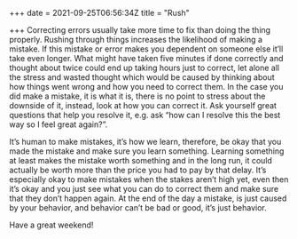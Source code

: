 +++
date = 2021-09-25T06:56:34Z
title = "Rush"

+++
Correcting errors usually take more time to fix than doing the thing properly. Rushing through things increases the likelihood of making a mistake. If this mistake or error makes you dependent on someone else it’ll take even longer. What might have taken five minutes if done correctly and thought about twice could end up taking hours just to correct, let alone all the stress and wasted thought which would be caused by thinking about how things went wrong and how you need to correct them. In the case you did make a mistake, it is what it is, there is no point to stress about the downside of it, instead, look at how you can correct it. Ask yourself great questions that help you resolve it, e.g. ask “how can I resolve this the best way so I feel great again?”.

It’s human to make mistakes, it’s how we learn, therefore, be okay that you made the mistake and make sure you learn something. Learning something at least makes the mistake worth something and in the long run, it could actually be worth more than the price you had to pay by that delay. It’s especially okay to make mistakes when the stakes aren’t high yet, even then it’s okay and you just see what you can do to correct them and make sure that they don’t happen again. At the end of the day a mistake, is just caused by your behavior, and behavior can’t be bad or good, it’s just behavior.

Have a great weekend!